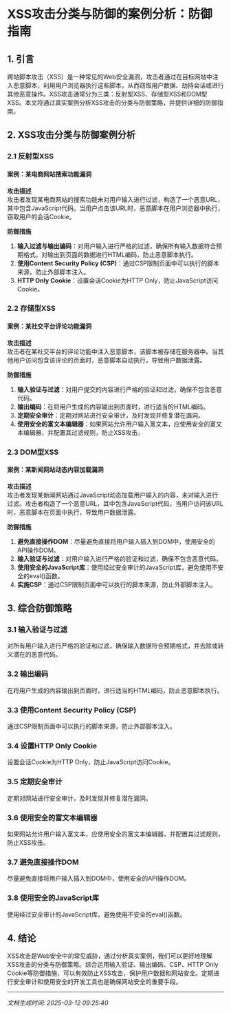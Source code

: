 # XSS攻击分类与防御的案例分析：防御指南

## 1. 引言

跨站脚本攻击（XSS）是一种常见的Web安全漏洞，攻击者通过在目标网站中注入恶意脚本，利用用户浏览器执行这些脚本，从而窃取用户数据、劫持会话或进行其他恶意操作。XSS攻击通常分为三类：反射型XSS、存储型XSS和DOM型XSS。本文将通过真实案例分析XSS攻击的分类与防御策略，并提供详细的防御指南。

## 2. XSS攻击分类与防御案例分析

### 2.1 反射型XSS

#### 案例：某电商网站搜索功能漏洞

**攻击描述**  
攻击者发现某电商网站的搜索功能未对用户输入进行过滤，构造了一个恶意URL，其中包含JavaScript代码。当用户点击该URL时，恶意脚本在用户浏览器中执行，窃取用户的会话Cookie。

**防御措施**  
1. **输入过滤与输出编码**：对用户输入进行严格的过滤，确保所有输入数据符合预期格式。对输出到页面的数据进行HTML编码，防止恶意脚本执行。
2. **使用Content Security Policy (CSP)**：通过CSP限制页面中可以执行的脚本来源，防止外部脚本注入。
3. **HTTP Only Cookie**：设置会话Cookie为HTTP Only，防止JavaScript访问Cookie。

### 2.2 存储型XSS

#### 案例：某社交平台评论功能漏洞

**攻击描述**  
攻击者在某社交平台的评论功能中注入恶意脚本，该脚本被存储在服务器中。当其他用户访问包含该评论的页面时，恶意脚本自动执行，导致用户数据泄露。

**防御措施**  
1. **输入验证与过滤**：对用户提交的内容进行严格的验证和过滤，确保不包含恶意代码。
2. **输出编码**：在将用户生成的内容输出到页面时，进行适当的HTML编码。
3. **定期安全审计**：定期对网站进行安全审计，及时发现并修复潜在漏洞。
4. **使用安全的富文本编辑器**：如果网站允许用户输入富文本，应使用安全的富文本编辑器，并配置其过滤规则，防止XSS攻击。

### 2.3 DOM型XSS

#### 案例：某新闻网站动态内容加载漏洞

**攻击描述**  
攻击者发现某新闻网站通过JavaScript动态加载用户输入的内容，未对输入进行过滤。攻击者构造了一个恶意URL，其中包含JavaScript代码，当用户访问该URL时，恶意脚本在页面中执行，导致用户数据泄露。

**防御措施**  
1. **避免直接操作DOM**：尽量避免直接将用户输入插入到DOM中，使用安全的API操作DOM。
2. **输入验证与过滤**：对用户输入进行严格的验证和过滤，确保不包含恶意代码。
3. **使用安全的JavaScript库**：使用经过安全审计的JavaScript库，避免使用不安全的eval()函数。
4. **实施CSP**：通过CSP限制页面中可以执行的脚本来源，防止外部脚本注入。

## 3. 综合防御策略

### 3.1 输入验证与过滤

对所有用户输入进行严格的验证和过滤，确保输入数据符合预期格式，并去除或转义潜在的恶意代码。

### 3.2 输出编码

在将用户生成的内容输出到页面时，进行适当的HTML编码，防止恶意脚本执行。

### 3.3 使用Content Security Policy (CSP)

通过CSP限制页面中可以执行的脚本来源，防止外部脚本注入。

### 3.4 设置HTTP Only Cookie

设置会话Cookie为HTTP Only，防止JavaScript访问Cookie。

### 3.5 定期安全审计

定期对网站进行安全审计，及时发现并修复潜在漏洞。

### 3.6 使用安全的富文本编辑器

如果网站允许用户输入富文本，应使用安全的富文本编辑器，并配置其过滤规则，防止XSS攻击。

### 3.7 避免直接操作DOM

尽量避免直接将用户输入插入到DOM中，使用安全的API操作DOM。

### 3.8 使用安全的JavaScript库

使用经过安全审计的JavaScript库，避免使用不安全的eval()函数。

## 4. 结论

XSS攻击是Web安全中的常见威胁，通过分析真实案例，我们可以更好地理解XSS攻击的分类与防御策略。综合运用输入验证、输出编码、CSP、HTTP Only Cookie等防御措施，可以有效防止XSS攻击，保护用户数据和网站安全。定期进行安全审计和使用安全的开发工具也是确保网站安全的重要手段。

---

*文档生成时间: 2025-03-12 09:25:40*
